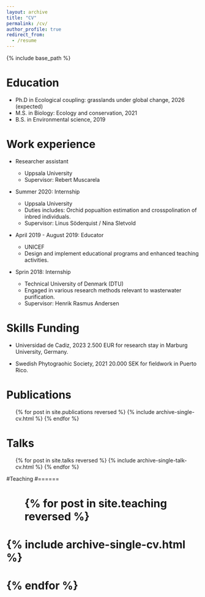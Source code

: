 ```yaml
---
layout: archive
title: "CV"
permalink: /cv/
author_profile: true
redirect_from:
  - /resume
---
```


{% include base_path %}

Education
======
* Ph.D in Ecological coupling: grasslands under global change, 2026 (expected)
* M.S. in Biology: Ecology and conservation, 2021
* B.S. in Environmental science, 2019

Work experience
======
* Researcher assistant
  * Uppsala University
  * Supervisor: Rebert Muscarela

* Summer 2020: Internship
  * Uppsala University
  * Duties includes: Orchid popualtion estimation and crosspolination of inbred individuals.
  * Supervisor: Linus Söderquist / Nina Sletvold

* April 2019 - August 2019: Educator
  * UNICEF
  * Design and implement educational programs and enhanced teaching activities.

* Sprin 2018: Internship
  * Technical University of Denmark (DTU)
  * Engaged in various research methods relevant to wasterwater purification.
  * Supervisor: Henrik Rasmus Andersen
  
Skills
Funding
======

* Universidad de Cadiz, 2023
2.500 EUR for research stay in Marburg University, Germany.

* Swedish Phytograohic Society, 2021
20.000 SEK for fieldwork in Puerto Rico.

Publications
======
  <ul>{% for post in site.publications reversed %}
    {% include archive-single-cv.html %}
  {% endfor %}</ul>
  
Talks
======
  <ul>{% for post in site.talks reversed %}
    {% include archive-single-talk-cv.html  %}
  {% endfor %}</ul>
  
#Teaching
#======
#  <ul>{% for post in site.teaching reversed %}
#    {% include archive-single-cv.html %}
#  {% endfor %}</ul>